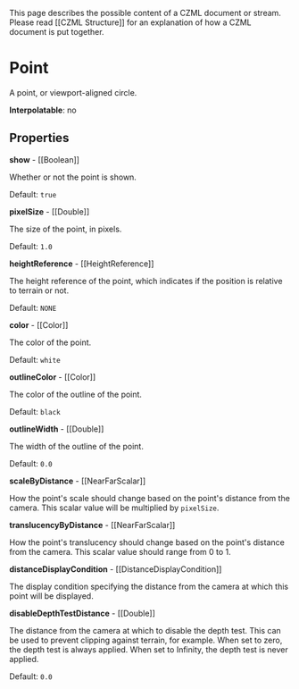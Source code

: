 This page describes the possible content of a CZML document or stream.  Please read [[CZML Structure]] for an explanation of how a CZML document is put together.

# Point

A point, or viewport-aligned circle.

**Interpolatable**: no

## Properties

**show** - [[Boolean]]

Whether or not the point is shown.

Default: `true`


**pixelSize** - [[Double]]

The size of the point, in pixels.

Default: `1.0`


**heightReference** - [[HeightReference]]

The height reference of the point, which indicates if the position is relative to terrain or not.

Default: `NONE`


**color** - [[Color]]

The color of the point.

Default: `white`


**outlineColor** - [[Color]]

The color of the outline of the point.

Default: `black`


**outlineWidth** - [[Double]]

The width of the outline of the point.

Default: `0.0`


**scaleByDistance** - [[NearFarScalar]]

How the point's scale should change based on the point's distance from the camera. This scalar value will be multiplied by `pixelSize`.


**translucencyByDistance** - [[NearFarScalar]]

How the point's translucency should change based on the point's distance from the camera. This scalar value should range from 0 to 1.


**distanceDisplayCondition** - [[DistanceDisplayCondition]]

The display condition specifying the distance from the camera at which this point will be displayed.


**disableDepthTestDistance** - [[Double]]

The distance from the camera at which to disable the depth test. This can be used to prevent clipping against terrain, for example. When set to zero, the depth test is always applied. When set to Infinity, the depth test is never applied.

Default: `0.0`


